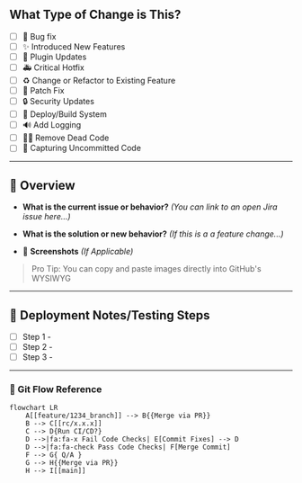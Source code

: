 ## What Type of Change is This?
- [ ] 🐛 Bug fix
- [ ] ✨ Introduced New Features
- [ ] 🔌 Plugin Updates
- [ ] 🚑 Critical Hotfix
- [ ] ♻️ Change or Refactor to Existing Feature
- [ ] 🤕 Patch Fix
- [ ] 🔒️ Security Updates
- [ ] 👷 Deploy/Build System
- [ ] 🔊 Add Logging
- [ ] 🧟‍♂️ Remove Dead Code
- [ ] 📸 Capturing Uncommitted Code 

---

## 🔎 Overview 
* **What is the current issue or behavior?** _(You can link to an open Jira issue here...)_


* **What is the solution or new behavior?** _(If this is a a feature change...)_


* 📸 **Screenshots** _(If Applicable)_
> Pro Tip: You can copy and paste images directly into GitHub's WYSIWYG


---

## 👷 Deployment Notes/Testing Steps
- [ ] Step 1 - 
- [ ] Step 2 -
- [ ] Step 3 - 

---

### 📖 Git Flow Reference
```mermaid
flowchart LR
    A[[feature/1234_branch]] --> B{{Merge via PR}}
    B --> C[[rc/x.x.x]]
    C --> D{Run CI/CD?}
    D -->|fa:fa-x Fail Code Checks| E[Commit Fixes] --> D
    D -->|fa:fa-check Pass Code Checks| F[Merge Commit]
    F --> G{ Q/A }
    G --> H{{Merge via PR}}
    H --> I[[main]]
```



